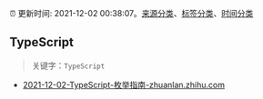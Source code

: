 :alarm_clock: 更新时间: 2021-12-02 00:38:07。[来源分类](../README.md)、[标签分类](../TAGS.md)、[时间分类](../TIMELINE.md)

## TypeScript


> 关键字：`TypeScript`



- [2021-12-02-TypeScript-枚举指南-zhuanlan.zhihu.com](https://blogread.cn/news/go.php?idItem=14810&url=https%3A%2F%2Fzhuanlan.zhihu.com%2Fp%2F414834588%3Fcomefrom%3Dhttps%253A%252F%252Fblogread.cn%252Fnews%252F) 